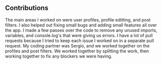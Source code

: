 ## Contributions ##
The main areas I worked on were user profiles, profile editting, and post filters. I also helped out fixing small bugs and adding small features all over the app. I made a few passes over the code to remove any unused imports, variables, and console.log's that were giving us errors. I have a lot of pull requests because I tried to keep each issue I worked on in a separate pull request.
My coding partner was Sergio, and we worked together on the profiles and post filters. We worked together by splitting the work, then working together to fix any blockers we were having.

